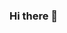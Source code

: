 ### Hi there 👋

<!--
**JuanjoDev20/JuanjoDev20** is a ✨ _special_ ✨ repository because its `README.md` (this file) appears on your GitHub profile.

Here are some ideas to get you started:

- 🔭 I’m currently working on FiveM Server
- 🌱 I’m currently learning lua
- 👯 I’m looking to collaborate on lua
- 💬 Ask me about lua, html
- 📫 How to reach me: Discord: juanjo#7466

-->
